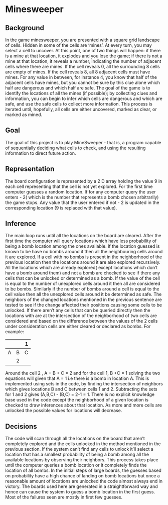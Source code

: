 # Minesweeper

## Background
In the game minesweeper, you are presented with a square grid landscape of cells.  Hidden in some of the cells are ‘mines’.  At every turn, you may select a cell to uncover.  At this point, one of two things will happen:  if there is a mine at that location, it explodes and you lose the game; if there is not a mine at that location, it reveals a number, indicating the number of adjacent cells where there are mines.  If the cell reveals 0, all the surrounding 8 cells are empty of mines.  If the cell reveals 8, all 8 adjacent cells must have mines.  For any value in between, for instance 4,  you know that half of the adjacent cells have mines,  but you cannot be sure by this clue alone which half are dangerous and which half are safe.
The goal of the game is to identify the locations of all the mines (if possible); by collecting clues and information, you
can begin to infer which cells are dangerous and which are safe, and use the safe cells to collect more information.
This process is iterated until, hopefully, all cells are either uncovered, marked as clear, or marked as mined.


## Goal
The  goal  of  this  project  is  to  play  MineSweeper  -  that  is,  a  program  capable  of  sequentially deciding what cells to check, and using the resulting information to direct future action.

## Representation
The board configuration is represented by a 2 D array holding the value 9 in each cell representing that the cell is not yet explored. For the first time computer guesses a random location. If for any computer query the user enters - 2( which is the number that represents a bomb chosen arbitrarily) the game stops. Any value that the user entered if not - 2 is updated in the corresponding location (9 is replaced with that value).

## Inference
The main loop runs until all the locations on the board are cleared. After the first time the computer will query locations which have less probability of being a bomb location among the ones available. If the location guessed is known to be have no bombs around it then all the neighbouring cells around it are explored. If a cell with no bombs is present in the neighborhood
of the previous location then the locations around it are also explored recursively. All the locations which are already explored( except locations which don’t have a bomb around them) and not a bomb are checked to see if there any cells that can be unlocked or determined as a bomb.
If the value of the cell is equal to the number of unexplored cells around it then all are considered to be bombs. Similarly if the number of bombs around a cell is equal to the cell value then all the unexplored cells around it be determined as safe. The neighbors of the changed locations mentioned in the previous sentence are tested to see if the change affected their
positions causing some cells to be unlocked.
If there aren’t any cells that can be queried directly then the locations with are at the intersection of the neighborhood of two cells are considered and based on the difference between the values of the 2 cells under consideration cells are either cleared or declared as bombs.
For example:

|| | 1|
|-----|:--------:|---------:|
|A   |B	 |C    |
| |2| |

Around the cell 2 , A + B + C = 2 and for the cell 1, B +C = 1 solving the two equations will given that A = 1 i.e there is a bomb in location A. This is implemented using sets in the code, by finding the intersection of neighbors which gives locations B and C between cells 1 and 2.
Subtracting the sets for 1 and 2 gives (A,B,C) - (B,C) = 2-1 = 1.
There is no explicit knowledge base used in the code except the neighborhood of a given location is checked to draw inferences about that location. As more and more cells are unlocked the possible values for locations will decrease.

## Decisions
The code will scan through all the locations on the board that aren’t completely explored and the cells unlocked in the method mentioned in the previous section. If the system can’t find any cells to unlock it’ll select a location that has a smallest probability of being a bomb among all the available locations by observing their neighbors. This process takes place until the computer queries a bomb location or it completely finds the location of all bombs.
In the initial steps of large boards, the guesses based on probability have a high chance of landing on bomb locations but once a reasonable amount of locations are unlocked the code almost always end in victory. The boards used here are generated in a straightforward way and hence can cause the system to guess a bomb location in the first guess. Most of the failures
seen are mostly in first few guesses.
